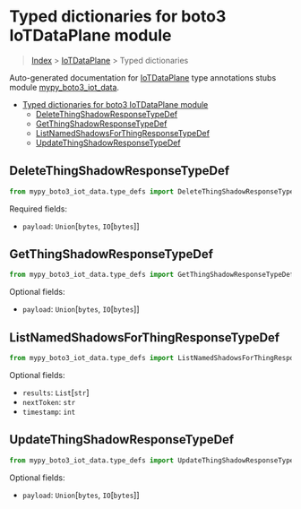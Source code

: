 # Typed dictionaries for boto3 IoTDataPlane module

> [Index](..) > [IoTDataPlane](.) > Typed dictionaries

Auto-generated documentation for
[IoTDataPlane](https://boto3.amazonaws.com/v1/documentation/api/1.17.72/reference/services/iot-data.html#IoTDataPlane)
type annotations stubs module
[mypy_boto3_iot_data](https://pypi.org/project/mypy-boto3-iot-data/).

- [Typed dictionaries for boto3 IoTDataPlane module](#typed-dictionaries-for-boto3-iotdataplane-module)
  - [DeleteThingShadowResponseTypeDef](#deletethingshadowresponsetypedef)
  - [GetThingShadowResponseTypeDef](#getthingshadowresponsetypedef)
  - [ListNamedShadowsForThingResponseTypeDef](#listnamedshadowsforthingresponsetypedef)
  - [UpdateThingShadowResponseTypeDef](#updatethingshadowresponsetypedef)

## DeleteThingShadowResponseTypeDef

```python
from mypy_boto3_iot_data.type_defs import DeleteThingShadowResponseTypeDef
```

Required fields:

- `payload`: `Union`\[`bytes`, `IO`\[`bytes`\]\]

## GetThingShadowResponseTypeDef

```python
from mypy_boto3_iot_data.type_defs import GetThingShadowResponseTypeDef
```

Optional fields:

- `payload`: `Union`\[`bytes`, `IO`\[`bytes`\]\]

## ListNamedShadowsForThingResponseTypeDef

```python
from mypy_boto3_iot_data.type_defs import ListNamedShadowsForThingResponseTypeDef
```

Optional fields:

- `results`: `List`\[`str`\]
- `nextToken`: `str`
- `timestamp`: `int`

## UpdateThingShadowResponseTypeDef

```python
from mypy_boto3_iot_data.type_defs import UpdateThingShadowResponseTypeDef
```

Optional fields:

- `payload`: `Union`\[`bytes`, `IO`\[`bytes`\]\]
